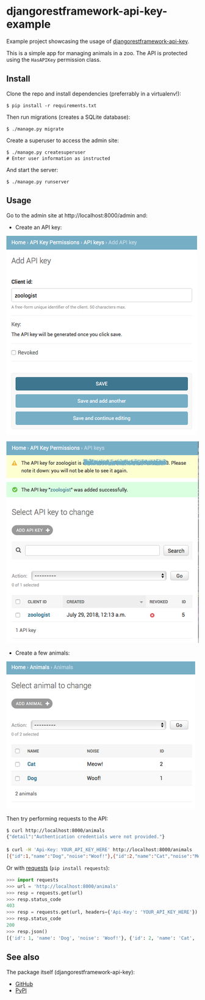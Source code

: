 # djangorestframework-api-key-example

Example project showcasing the usage of [djangorestframework-api-key](https://github.com/florimondmanca/djangorestframework-api-key).

This is a simple app for managing animals in a zoo. The API is protected using the `HasAPIKey` permission class.

## Install

Clone the repo and install dependencies (preferrably in a virtualenv!):

```
$ pip install -r requirements.txt
```

Then run migrations (creates a SQLite database):

```
$ ./manage.py migrate
```

Create a superuser to access the admin site:

```
$ ./manage.py createsuperuser
# Enter user information as instructed
```

And start the server:

```
$ ./manage.py runserver
```

## Usage

Go to the admin site at http://localhost:8000/admin and:

- Create an API key:

![](media/api_key_form.png)

![](media/created_api_key.png)

- Create a few animals:

![](media/animals.png)

Then try performing requests to the API:

```bash
$ curl http://localhost:8000/animals
{"detail":"Authentication credentials were not provided."}

$ curl -H 'Api-Key: YOUR_API_KEY_HERE' http://localhost:8000/animals
[{"id":1,"name":"Dog","noise":"Woof!"},{"id":2,"name":"Cat","noise":"Meow!"}]
```

Or with [requests](http://docs.python-requests.org) (`pip install requests`):

```python
>>> import requests
>>> url = 'http://localhost:8000/animals'
>>> resp = requests.get(url)
>>> resp.status_code
403
>>> resp = requests.get(url, headers={'Api-Key': 'YOUR_API_KEY_HERE'})
>>> resp.status_code
200
>>> resp.json()
[{'id': 1, 'name': 'Dog', 'noise': 'Woof!'}, {'id': 2, 'name': 'Cat', 'noise': 'Meow!'}]
```

## See also

The package itself (djangorestframework-api-key):

- [GitHub](https://github.com/florimondmanca/djangorestframework-api-key)
- [PyPI](https://pypi.org/project/djangorestframework-api-key/)

